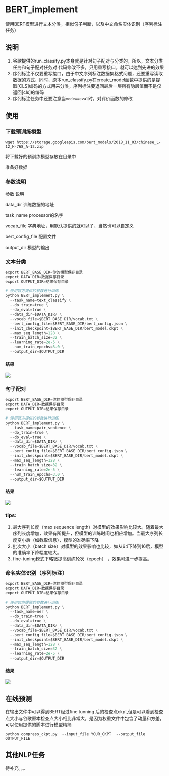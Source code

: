# BERT_implement
使用BERT模型进行文本分类，相似句子判断，以及中文命名实体识别（序列标注任务）

## 说明

1. 谷歌提供的run_classify.py本身就是针对句子配对与分类的，所以，文本分类任务和句子配对任务对 代码修改不多，只用重写接口，就可以达到先进的效果
1. 序列标注不仅要重写接口，由于中文序列标注数据集格式问题，还要重写读取数据的方式，同时，原本run_classify.py在create_model函数中提供的是提取[CLS]编码的方式用来分类，序列标注要返回最后一层所有隐层值而不是仅返回[cls]的编码
1. 序列标注任务中还要注意当`mode==eval`时，对评价函数的修改

## 使用
### 下载预训练模型

```
wget https://storage.googleapis.com/bert_models/2018_11_03/chinese_L-12_H-768_A-12.zip  
```

将下载好的预训练模型存放在目录中

准备好数据

### 参数说明

参数                      说明

data_dir        训练数据的地址

task_name        processor的名字

vocab_file        字典地址，用默认提供的就可以了，当然也可以自定义

bert_config_file        配置文件

output_dir        模型的输出

### 文本分类

```python
export BERT_BASE_DIR=你的模型保存目录
export DATA_DIR=数据保存目录
export OUTPUT_DIR=结果保存目录

# 使用官方提供的参数进行训练
python BERT_implement.py \
  --task_name=text_classify \
  --do_train=true \
  --do_eval=true \
  --data_dir=$DATA_DIR/ \
  --vocab_file=$BERT_BASE_DIR/vocab.txt \
  --bert_config_file=$BERT_BASE_DIR/bert_config.json \
  --init_checkpoint=$BERT_BASE_DIR/bert_model.ckpt \
  --max_seq_length=128 \
  --train_batch_size=32 \
  --learning_rate=2e-5 \
  --num_train_epochs=3.0 \
  --output_dir=$OUTPUT_DIR
```
#### 结果
![](https://github.com/fennuDetudou/BERT_implement/blob/master/result/屏幕快照%202019-01-14%20上午7.47.40.png?raw=true)

### 句子配对

```python
export BERT_BASE_DIR=你的模型保存目录
export DATA_DIR=数据保存目录
export OUTPUT_DIR=结果保存目录

# 使用官方提供的参数进行训练
python BERT_implement.py \
  --task_name=pair_sentence \
  --do_train=true \
  --do_eval=true \
  --data_dir=$DATA_DIR/ \
  --vocab_file=$BERT_BASE_DIR/vocab.txt \
  --bert_config_file=$BERT_BASE_DIR/bert_config.json \
  --init_checkpoint=$BERT_BASE_DIR/bert_model.ckpt \
  --max_seq_length=128 \
  --train_batch_size=32 \
  --learning_rate=2e-5 \
  --num_train_epochs=3.0 \
  --output_dir=$OUTPUT_DIR
```
#### 结果
![](https://github.com/fennuDetudou/BERT_implement/blob/master/result/屏幕快照%202019-01-15%20上午8.28.56.png?raw=true)
### tips:

1. 最大序列长度（max sequence length）对模型的效果影响比较大。随着最大序列长度增加，效果有所提升，但模型的训练时间也相应增加。当最大序列长度变小后（如截取信息），模型的准确率下降
1.  批次大小（batch size）对模型的效果影响也比较，如从64下降到16后，模型的准确率下降幅度较大。
1. fine-tuning模式下略微提高训练轮次（epoch） ，效果可进一步提高。

### 命名实体识别（序列标注）

```python
export BERT_BASE_DIR=你的模型保存目录
export DATA_DIR=数据保存目录
export OUTPUT_DIR=结果保存目录

# 使用官方提供的参数进行训练
python BERT_implement.py \
  --task_name=ner \
  --do_train=true \
  --do_eval=true \
  --data_dir=$DATA_DIR/ \
  --vocab_file=$BERT_BASE_DIR/vocab.txt \
  --bert_config_file=$BERT_BASE_DIR/bert_config.json \
  --init_checkpoint=$BERT_BASE_DIR/bert_model.ckpt \
  --max_seq_length=128 \
  --train_batch_size=32 \
  --learning_rate=2e-5 \
  --output_dir=$OUTPUT_DIR
```
#### 结果
![](https://github.com/fennuDetudou/BERT_implement/blob/master/result/屏幕快照%202019-01-15%20下午3.10.43.png?raw=true)

## 在线预测

在输出文件中可以得到BERT经过fine tunning 后的检查点ckpt,但是可以看到检查点大小与谷歌原本检查点大小相比非常大，是因为权重文件中包含了动量和方差，可以使用提供的脚本进行模型精简

```
python compress_ckpt.py  --input_file YOUR_CKPT  --output_file OUTPUT_FILE

```

## 其他NLP任务

待补充。。。
